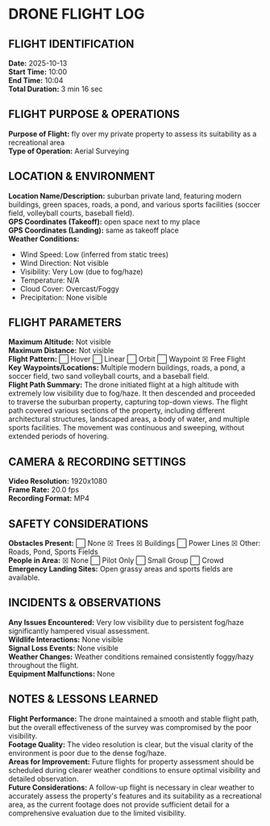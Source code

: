 # DRONE FLIGHT LOG

## FLIGHT IDENTIFICATION

**Date:** 2025-10-13  
**Start Time:** 10:00  
**End Time:** 10:04  
**Total Duration:** 3 min 16 sec

## FLIGHT PURPOSE & OPERATIONS

**Purpose of Flight:** fly over my private property to assess its suitability as a recreational area  
**Type of Operation:** Aerial Surveying

## LOCATION & ENVIRONMENT

**Location Name/Description:** suburban private land, featuring modern buildings, green spaces, roads, a pond, and various sports facilities (soccer field, volleyball courts, baseball field).  
**GPS Coordinates (Takeoff):** open space next to my place  
**GPS Coordinates (Landing):** same as takeoff place  
**Weather Conditions:**
- Wind Speed: Low (inferred from static trees)
- Wind Direction: Not visible
- Visibility: Very Low (due to fog/haze)
- Temperature: N/A
- Cloud Cover: Overcast/Foggy
- Precipitation: None visible

## FLIGHT PARAMETERS

**Maximum Altitude:** Not visible  
**Maximum Distance:** Not visible  
**Flight Pattern:** ⬜ Hover ⬜ Linear ⬜ Orbit ⬜ Waypoint ☒ Free Flight  
**Key Waypoints/Locations:** Multiple modern buildings, roads, a pond, a soccer field, two sand volleyball courts, and a baseball field.  
**Flight Path Summary:** The drone initiated flight at a high altitude with extremely low visibility due to fog/haze. It then descended and proceeded to traverse the suburban property, capturing top-down views. The flight path covered various sections of the property, including different architectural structures, landscaped areas, a body of water, and multiple sports facilities. The movement was continuous and sweeping, without extended periods of hovering.

## CAMERA & RECORDING SETTINGS

**Video Resolution:** 1920x1080  
**Frame Rate:** 20.0 fps  
**Recording Format:** MP4  

## SAFETY CONSIDERATIONS

**Obstacles Present:** ⬜ None ☒ Trees ☒ Buildings ⬜ Power Lines ☒ Other: Roads, Pond, Sports Fields  
**People in Area:** ☒ None ⬜ Pilot Only ⬜ Small Group ⬜ Crowd  
**Emergency Landing Sites:** Open grassy areas and sports fields are available.  

## INCIDENTS & OBSERVATIONS

**Any Issues Encountered:** Very low visibility due to persistent fog/haze significantly hampered visual assessment.  
**Wildlife Interactions:** None visible  
**Signal Loss Events:** None visible  
**Weather Changes:** Weather conditions remained consistently foggy/hazy throughout the flight.  
**Equipment Malfunctions:** None  

## NOTES & LESSONS LEARNED

**Flight Performance:** The drone maintained a smooth and stable flight path, but the overall effectiveness of the survey was compromised by the poor visibility.  
**Footage Quality:** The video resolution is clear, but the visual clarity of the environment is poor due to the dense fog/haze.  
**Areas for Improvement:** Future flights for property assessment should be scheduled during clearer weather conditions to ensure optimal visibility and detailed observation.  
**Future Considerations:** A follow-up flight is necessary in clear weather to accurately assess the property's features and its suitability as a recreational area, as the current footage does not provide sufficient detail for a comprehensive evaluation due to the limited visibility.